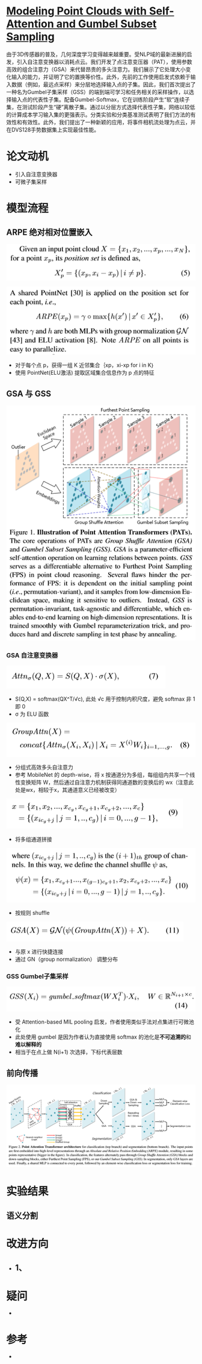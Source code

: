 # [Modeling Point Clouds with Self-Attention and Gumbel Subset Sampling](http://arxiv.org/pdf/1904.03375v1.pdf)
由于3D传感器的普及，几何深度学习变得越来越重要。受NLP域的最新进展的启发，引入自注意变换器以消耗点云。我们开发了点注意变压器（PAT），使用参数高效的组合注意力（GSA）来代替昂贵的多头注意力。我们展示了它处理大小变化输入的能力，并证明了它的置换等价性。此外，先前的工作使用启发式依赖于输入数据（例如，最远点采样）来分层地选择输入点的子集。因此，我们首次提出了一种名为Gumbel子集采样（GSS）的端到端可学习和任务相关的采样操作，以选择输入点的代表性子集。配备Gumbel-Softmax，它在训练阶段产生“软”连续子集，在测试阶段产生“硬”离散子集。通过以分层方式选择代表性子集，网络以较低的计算成本学习输入集的更强表示。分类实验和分类基准测试表明了我们方法的有效性和有效性。此外，我们提出了一种新颖的应用，将事件相机流处理为点云，并在DVS128手势数据集上实现最佳性能。

# 论文动机
- 引入自注意变换器
- 可微子集采样

# 模型流程
## ARPE 绝对相对位置嵌入
![](公式1.png)

![](公式2.png)
- 对于每个点 p，获得一组 K 近邻集合｛xp，xi-xp for i in K｝
- 使用 PointNet(ELU激活) 提取区域集合信息作为 p 点的特征
## GSA 与 GSS
![](采样.png)
### GSA 自注意变换器
![](公式3.png)
- S(Q,X) = softmax(QX^T/√c), 此处 √c 用于控制内积尺度，避免 softmax 非 1 即 0
- σ 为 ELU 函数

![](公式4.png)
- 分组式高效多头自注意力
- 参考 MobileNet 的 depth-wise，将 x 按通道分为多组，每组组内共享一个线性变换矩阵 W，然后通过自注意力机制获得同通道数的变换后的 wx（注意此处是wx，相较于x，其通道意义已经被改变）

![](公式5.png)
- 将多组通道拼接

![](公式6.png)
- 按规则 shuffle

![](公式7.png)
- 与原 x 进行快捷连接
- 通过 GN（group normalization） 调整分布
### GSS Gumbel子集采样
![](公式8.png)
- 受 Attention-based MIL pooling 启发，作者使用类似手法对点集进行可微池化
- 此处使用 gumbel 是因为作者认为直接使用 softmax 的池化是**不可追溯的**和**难以解释的**
- 相当于在点上做 N(i+1) 次选择，下标代表层数
## 前向传播
![](模型.png)

# 实验结果
## 语义分割

# 改进方向
- 1、
  - 
# 疑问
- 

# 参考
- 

